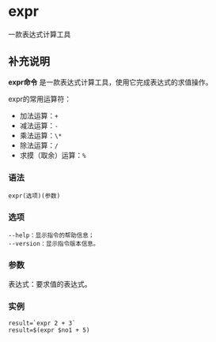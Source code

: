 expr
===

一款表达式计算工具

## 补充说明

**expr命令** 是一款表达式计算工具，使用它完成表达式的求值操作。

expr的常用运算符：

- 加法运算：`+`
- 减法运算：`-`
- 乘法运算：`\*`
- 除法运算：`/`
- 求摸（取余）运算：`%`

### 语法  

```shell
expr(选项)(参数)
```

### 选项  

```shell
--help：显示指令的帮助信息；
--version：显示指令版本信息。
```

### 参数  

表达式：要求值的表达式。

### 实例  

```shell
result=`expr 2 + 3`
result=$(expr $no1 + 5)
```


<!-- Linux命令行搜索引擎：https://jaywcjlove.github.io/linux-command/ -->